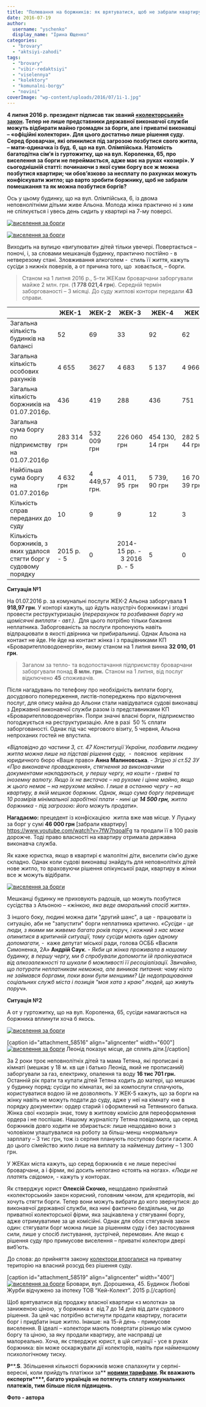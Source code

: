 ```yaml
---
title: "Полювання на боржників: як врятуватися, щоб не забрали квартиру за борги?"
date: 2016-07-19
author: 
  username: "yschenko"
  display_name: "Ірина Ющенко"
categories: 
  - "brovary"
  - "aktsiyi-zahodi"
tags: 
  - "brovary"
  - "vibir-redaktsiyi"
  - "viselennya"
  - "kolektory"
  - "komunalni-borgy"
  - "novini"
coverImage: "wp-content/uploads/2016/07/1i-1.jpg"
---
```


**4 липня 2016 р. президент підписав так званий [«колекторський» закон](https://zakon2.rada.gov.ua/laws/show/1403-19). Тепер не лише представники державної виконавчої служби можуть відбирати майно громадян за борги, але і приватні виконавці – «офіційні колектори». Для цього достатньо лише рішення суду. Серед броварчан, які опинилися під загрозою позбутися свого житла, – мати-одиначка із буд. 6, що на вул. Олімпійська. Натомість багатодітна сім’я із гуртожитку, що на вул. Короленка, 65, про виселення за борги не переймається, адже має на руках «козирі». У сьогоднішній статті: починаючи з якої суми боргу все ж можна позбутися квартири; чи обов’язково за несплату по рахунках можуть конфіскувати житло; що варто зробити боржнику, щоб не забрали помешкання та як можна позбутися боргів?**

Ось у цьому будинку, що на вул. Олімпійська, 6, із двома неповнолітніми дітьми живе Альона. Молода жінка практично ні з ким не спілкується і увесь день сидить у квартирі на 7-му поверсі.

[![виселення за борги](https://mpz.brovary.org/wp-content/uploads/2016/07/1-3.jpg)](https://mpz.brovary.org/wp-content/uploads/2016/07/1-3.jpg)

[![виселення за борги](https://mpz.brovary.org/wp-content/uploads/2016/07/2-3.jpg)](https://mpz.brovary.org/wp-content/uploads/2016/07/2-3.jpg)

Виходить на вулицю «вигулювати» дітей тільки увечері. Повертається – поночі, і, за словами мешканців будинку, практично постійно - в нетверезому стані. Зловживання алкоголем -  стиль її життя, кажуть сусіди з нижніх поверхів, а от причина того, що  ховається, – борги.

> Станом на 1 липня 2016 р., 5-ти ЖЕКам броварчани заборгували майже 2 млн. грн. (**1 778 021,4 грн**). Середній термін заборгованості – 3 місяці. До суду житлові контори передали **43** справи.

|  | ЖЕК-1 | ЖЕК-2 | ЖЕК-3 | ЖЕК-4 | ЖЕК-5 |
| --- | --- | --- | --- | --- | --- |
| Загальна кількість будинків на балансі | 52 | 69 | 33 | 92 | 62 |
| Загальна кількість особових рахунків | 4 655 | 3627 | 4 683 | 5 137 | 4 966 |
| Загальна кількість боржників на 01.07.2016р. | 436 |   419    | 288 | 436 | 751 |
| Загальна сума боргу по підприємству на 01.07.2016р | 283 314 грн | 532 009 грн | 226 060 грн | 454 130, 14 грн | 282 508, 44 грн |
| Найбільша сума боргу на 01.07.2016р | 4 632 грн | 4 449,57 грн. | 4 011, 95  грн | 5 739, 90 грн | 16 701, 39 грн |
| Кількість справ переданих до суду | 10 | 9 | 9 | 12 | 3 |
| Кількість боржників, з яких удалося стягти борг у судовому порядку | 2015 р. - 5 | 0 |   2014-15 рр. -  3  2016 р. - 5    | 5 | 0 |

**Ситуація №1**

На 01.07.2016 р. за комунальні послуги ЖЕК-2 Альона заборгувала **1 918,97 грн**. У конторі кажуть, що йдуть назустріч боржникам і згодні провести реструктуризацію (_перерахунок та розбивання боргу на щомісячні виплати - авт.)_.  Для цього потрібно тільки бажання неплатника. Заборгованість за послуги пропонують навіть відпрацювати в якості двірника чи прибиральниці. Однак Альона на контакт не йде. Не йде на контакт жінка і з працівниками КП «Броваритепловодоенергія», якому станом на 1 липня винна **32 010, 01 грн**.

> Загалом за тепло- та водопостачання підприємству броварчани заборгували понад **8 млн. грн.** Станом на 1 липня, від послуг відключено **45** споживачів.

Після нагадувань по телефону про необхідність виплати боргу, досудового попередження, листів-попереджень про відключення послуг, для опису майна до Альони стали навідуватися судові виконавці з Державної виконавчої служби разом із представниками КП «Броваритепловодоенергія». Попри значні власні борги, підприємство погоджується на реструктуризацію. Але в разі  50 % сплати заборгованості. Однак під час чергового візиту, 5 червня, Альона непроханих гостей не впустила.

_«Відповідно до частини 3, ст. 47 Конституції України, позбавити людину житла можна лише на підставі рішення суду,_  -  пояснює  керівник юридичного бюро «Ваше право» **Анна Малиновська**. - _Згідно зі ст.52 ЗУ «Про виконавче провадження», стягнення за виконавчими документами накладаються, у першу чергу, на кошти - гривні та іноземну валюту. Якщо їх не вистачає – на рухоме і цінне майно, якщо ж цього немає – на нерухоме майно. І лише в останню чергу – на квартиру, в якій мешкає боржник. Однак, якщо сума боргу перевищує 10 розмірів мінімальної заробітної плати - нині це **14 500 грн,** житло боржника - під загрозою: його можуть продати»._

**Нагадаємо:** прецедент із конфіскацією  житла вже мав місце. У Луцьку за борг у сумі **46 000 грн** [забрали квартиру] https://www.youtube.com/watch?v=7fW7hqoalFg  та продали її в 100 разів дорожче. Тоді право власності на квартиру отримала державна виконавча служба.

Як каже юристка, якщо в квартирі є малолітні діти, виселити сім’ю дуже складно. Однак коли судові виконавці знайдуть для неповнолітніх дітей нове житло, то враховуючи рішення опікунської ради, квартиру в жінки все ж можуть відібрати.

[![виселення за борги](https://mpz.brovary.org/wp-content/uploads/2016/07/3-3.jpg)](https://mpz.brovary.org/wp-content/uploads/2016/07/3-3.jpg)

Мешканці будинку не приховують радощів, що можуть позбутися сусідства з Альоною – _«жінкою, яка веде аморальний спосіб життя»_.

З іншого боку, людині можна дати "другий шанс", а ще - працювати із ситуацію, аби не "запустити" борги неплатника критично. _«Сусіди - це люди, з якими ми живемо багато років поруч, і кожний з нас може опинитися в критичній ситуації, тому сусіди мають один одному допомагати, -_  каже депутат міської ради, голова ОСББ «Василя Симоненка, 2А» **Андрій Саук**. - _Якби ця жінка проживала в нашому будинку, в першу чергу, ми б спробували допомогти їй пролікуватися від алкозалежності та шукали б можливості її ресоціалізації. Звичайно, що потурати неплатникам неможна, але виникає питання: чому ніхто не займався боргами, поки вони були меншими? Це недопрацювання соціальних служб міста і позиція "моя хата з краю" людей, що живуть поруч»._

**Ситуація №2**

А от у гуртожитку, що на вул. Короленка, 65, сусіди намагаються на боржника вплинути хоча б якось.

[![виселення за борги](https://mpz.brovary.org/wp-content/uploads/2016/07/4-3.jpg)](https://mpz.brovary.org/wp-content/uploads/2016/07/4-3.jpg)

\[caption id="attachment\_58516" align="aligncenter" width="600"\][![виселення за борги](https://mpz.brovary.org/wp-content/uploads/2016/07/5-2.jpg)](https://mpz.brovary.org/wp-content/uploads/2016/07/5-2.jpg) Леонід показує місце, де сплять діти.\[/caption\]

За 2 роки троє неповнолітніх дітей та мама Тетяна, які прописані в кімнаті (мешкає у 18 м. кв ще і батько Леонід, який не прописаний) заборгували за газ, електрику, опалення та воду **16 тис 701 грн.** Останній рік прати та купати дітей Тетяна ходить до матері, що мешкає у будинку поряд: сусіди по кімнатах, які за компослуги сплачують, користуватися водою їй не дозволяють. У ЖЕК-5 кажуть, що за борги на жінку навіть не можуть подати до суду, адже у неї на кімнату «не в порядку документи»: ордер старий і оформлений на Тетяниного батька. Жінка свої «козирі» знає, тому в житлову комісію для переоформлення ордера і не поспішає. Нашому журналісту Тетяна повідомила, що серед боржників довго ходити не збирається: лише нещодавно вони з чоловіком улаштувалися на роботу за більш-менш «нормальну» зарплату – 3 тис грн, тож із серпня планують поступово борги гасити. А до цього сімейство жило лише на виплату за найменшу дитину – 1 300 грн.

У ЖЕКах міста кажуть, що серед боржників є не лише пересічні броварчани, а і фірми, які досить непогано «стоять на ногах». _«Люди не платять свідомо»,_ \- кажуть у конторах.

Як стверджує юрист **Олексій Скочко,** нещодавно прийнятий «колекторський» закон корисний, головним чином, для кредиторів, які хочуть стягти борги. Тепер вони можуть вибрати до кого звернутися: до виконавчої державної служби, яка нині фактично бездіяльна, чи до приватної колекторської фірми, яка зацікавлена у стягуванні боргу, адже отримуватиме за це комісійні. Однак для обох стягувачів закон один: стягувати борг можна лише за рішенням суду і без застосування сили, лише у спосіб листування, зустрічей, перемовин. Але якщо є рішення суду про примусове виселення – приватні колектори двері виб’ють.

До слова: до прийняття закону [колектори вторгалися](https://mpz.brovary.org/brovarsku-rodynu-z-nepovnolitnimy-ditmy-kolektory-vykynuly-na-vulytsyu-stverdzhuyut-ti-pograbuvaly-bank) на приватну територію на власний розсуд без рішення суду.

\[caption id="attachment\_58519" align="aligncenter" width="400"\][![виселення за борги](https://mpz.brovary.org/wp-content/uploads/2016/07/8.jpg)](https://mpz.brovary.org/wp-content/uploads/2016/07/8.jpg) Бровари, вул. Дорошенка, 45. Будинок Любові Журби відчужено за іпотеку ТОВ “Кей-Колект”. 2015 р.\[/caption\]

Щоб врятуватися від продажу власної квартири «з молотка» за заниженою ціною,  у боржника є  від 7 до 14 днів від дати судового рішення. За цей час потрібно встигнути продати квартиру, погасити борг і придбати інше житло. Інакше: на 15-й день - примусове виселення. В ідеалі – колектори мають повертати різницю між сумою боргу та ціною, за яку продали квартиру, але насправді це малореально. Хоча, як стверджує юрист, в цій ситуації - усе в руках боржника: він може оскаржувати дії колекторів, навіть при найменшому психологічному тиску.

**P****.****S****. Збільшення кількості боржників може спалахнути у серпні-вересні, коли прийдуть платіжки за** [**новими тарифами**](https://mpz.brovary.org/novi-taryfy-na-garyachu-vodu-i-opalennya-v-brovarah-z-1-lypnya)**. Як вважають експерти****, багато українців не потягнуть сплату комунальних платежів, тим більше після підвищень.**

**Фото - автора**
